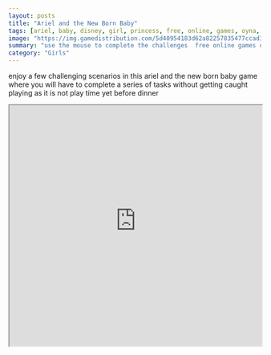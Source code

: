 ```yaml
---
layout: posts
title: "Ariel and the New Born Baby"
tags: [ariel, baby, disney, girl, princess, free, online, games, oyna, game, free, games, play, play, games]
image: "https://img.gamedistribution.com/5d40954183d62a82257835477ccad3d2.jpg"
summary: "use the mouse to complete the challenges  free online games oyna game free games play play games"
category: "Girls"
---
```


enjoy a few challenging scenarios in this ariel and the new born baby game where you will have to complete a series of tasks without getting caught playing as it is not play time yet before dinner

<iframe width="100%" height="480px;" src="https://flash.gamedistribution.com?game=5d40954183d62a82257835477ccad3d2"></iframe>